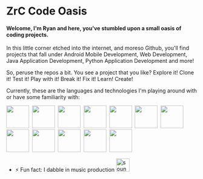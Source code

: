 # ZrC Code Oasis
#### Welcome, I'm Ryan and here, you've stumbled upon a small oasis of coding projects.
In this little corner etched into the internet, and moreso Github, you'll find projects that fall under Android Mobile Development, Web Development, Java Application Development, Python Application Development and more!

So, peruse the repos a bit. You see a project that you like? Explore it! Clone it! Test it! Play with it! Break it! Fix it! Learn! Create!

Currently, these are the languages and technologies I'm playing around with or have some familiarity with:
<div>
  <img src="https://cdn.jsdelivr.net/gh/devicons/devicon/icons/android/android-plain-wordmark.svg" width="60px" height="60px"/>&nbsp;
  <img src="https://cdn.jsdelivr.net/gh/devicons/devicon/icons/androidstudio/androidstudio-original.svg" width="60px" height="60px"/>&nbsp;          
  <img src="https://cdn.jsdelivr.net/gh/devicons/devicon/icons/kotlin/kotlin-original.svg" width="60px" height="60px"/>&nbsp;
  <img src="https://cdn.jsdelivr.net/gh/devicons/devicon/icons/html5/html5-original.svg" width="60px" height="60px"/>&nbsp;
  <img src="https://cdn.jsdelivr.net/gh/devicons/devicon/icons/css3/css3-original.svg" width="60px" height="60px"/>&nbsp;
  <img src="https://cdn.jsdelivr.net/gh/devicons/devicon/icons/javascript/javascript-original.svg" width="60px" height="60px"/>&nbsp;
  <img src="https://cdn.jsdelivr.net/gh/devicons/devicon/icons/java/java-original.svg" width="60px" height="60px"/>&nbsp;
  <img src="https://cdn.jsdelivr.net/gh/devicons/devicon/icons/python/python-original.svg" width="60px" height="60px"/>&nbsp;
  <img src="https://cdn.jsdelivr.net/gh/devicons/devicon/icons/c/c-original.svg" width="60px" height="60px"/>&nbsp;
  <img src="https://cdn.jsdelivr.net/gh/devicons/devicon/icons/postgresql/postgresql-original.svg" width="60px" height="60px"/>&nbsp;
  <img src="https://cdn.jsdelivr.net/gh/devicons/devicon/icons/godot/godot-original.svg" width="60px" height="60px"/>&nbsp;
  <img src="https://cdn.jsdelivr.net/gh/devicons/devicon/icons/linux/linux-original.svg" width="60px" height="60px"/>&nbsp;
  
</div>

- ⚡ Fun fact: I dabble in music production
[<img src='https://cdn.jsdelivr.net/npm/simple-icons@3.0.1/icons/soundcloud.svg' alt='soundcloud' height='35'>](https://soundcloud.com/delta-zrc)


